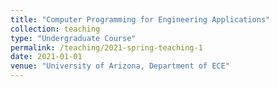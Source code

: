 ```yaml
---
title: "Computer Programming for Engineering Applications"
collection: teaching
type: "Undergraduate Course"
permalink: /teaching/2021-spring-teaching-1
date: 2021-01-01
venue: "University of Arizona, Department of ECE"
---
```

